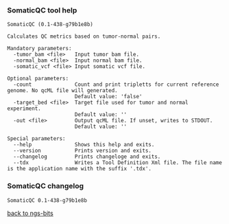 ### SomaticQC tool help
	SomaticQC (0.1-438-g79b1e8b)
	
	Calculates QC metrics based on tumor-normal pairs.
	
	Mandatory parameters:
	  -tumor_bam <file>   Input tumor bam file.
	  -normal_bam <file>  Input normal bam file.
	  -somatic_vcf <file> Input somatic vcf file.
	
	Optional parameters:
	  -count              Count and print tripletts for current reference genome. No qcML file will generated.
	                      Default value: 'false'
	  -target_bed <file>  Target file used for tumor and normal experiment.
	                      Default value: ''
	  -out <file>         Output qcML file. If unset, writes to STDOUT.
	                      Default value: ''
	
	Special parameters:
	  --help              Shows this help and exits.
	  --version           Prints version and exits.
	  --changelog         Prints changeloge and exits.
	  --tdx               Writes a Tool Definition Xml file. The file name is the application name with the suffix '.tdx'.
	
### SomaticQC changelog
	SomaticQC 0.1-438-g79b1e8b
	
[back to ngs-bits](https://github.com/imgag/ngs-bits)